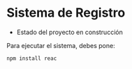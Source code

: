 <h1> Sistema de Registro </h1>

- Estado del proyecto en construcción

Para ejecutar el sistema, debes pone:

```npm install reac```
